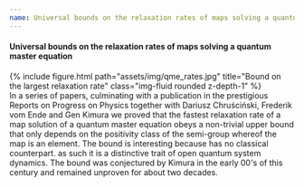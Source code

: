 ```yaml
---
name: Universal bounds on the relaxation rates of maps solving a quantum master equation.
---
```

<h4> 
Universal bounds on the relaxation rates of maps solving a quantum master equation
</h4>

<div class="row">
<div class="col-sm-6 mt-6 mt-md-0">
{% include figure.html path="assets/img/qme_rates.jpg" title="Bound on the largest relaxation rate" class="img-fluid rounded z-depth-1" %}
    <div class="col-sm-6 mt-3 mt-md-0">
In a series of papers, culminating with a publication in the prestigious <href="http://doi.org/10.1088/1361-6633/ae075f">Reports on Progress on Physics </a> together with <href="https://fizyka.umk.pl/~darch/">Dariusz Chruściński</a>,  <href="https://scholar.google.com/citations?user=RhPkf50AAAAJ&hl=de">Frederik vom Ende</a> and <href="https://qsys.se.shibaura-it.ac.jp/kimura/index_en.html">Gen Kimura</a> we proved that the fastest relaxation rate of a map solution of a quantum master equation obeys a non-trivial upper bound that only depends on the positivity class of the semi-group whereof the map is an element. The bound is interesting because has no classical counterpart. as such it is a distinctive trait of open quantum system dynamics. The bound was conjectured by Kimura in the early 00's of this century and remained unproven for about two decades.
    </div>
</div>
<div class="caption">
</div>

